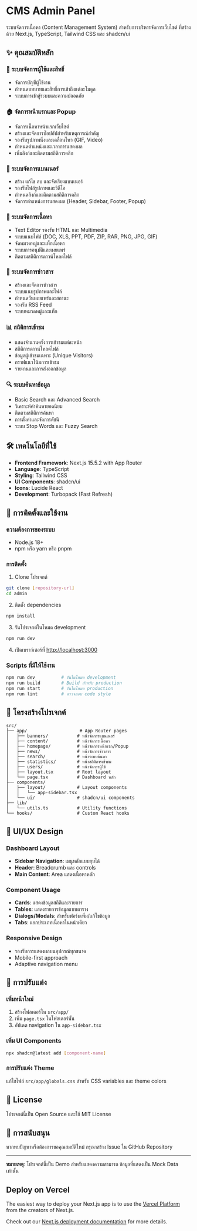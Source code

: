 # CMS Admin Panel

ระบบจัดการเนื้อหา (Content Management System) สำหรับการบริหารจัดการเว็บไซต์ ที่สร้างด้วย Next.js, TypeScript, Tailwind CSS และ shadcn/ui

## ✨ คุณสมบัติหลัก

### 🔐 ระบบจัดการผู้ใช้และสิทธิ์
- จัดการบัญชีผู้ใช้งาน
- กำหนดบทบาทและสิทธิ์การเข้าถึงแต่ละโมดูล
- ระบบการเข้าสู่ระบบและความปลอดภัย

### 🏠 จัดการหน้าแรกและ Popup
- จัดการเนื้อหาหน้าแรกเว็บไซต์
- สร้างและจัดการป๊อปอัปสำหรับเหตุการณ์สำคัญ
- รองรับรูปภาพนิ่งและเคลื่อนไหว (GIF, Video)
- กำหนดตำแหน่งและเวลาการแสดงผล
- เพิ่มลิงก์และติดตามสถิติการคลิก

### 🎯 ระบบจัดการแบนเนอร์
- สร้าง แก้ไข ลบ และจัดเรียงแบนเนอร์
- รองรับไฟล์รูปภาพและวิดีโอ
- กำหนดลิงก์และติดตามสถิติการคลิก
- จัดการตำแหน่งการแสดงผล (Header, Sidebar, Footer, Popup)

### 📝 ระบบจัดการเนื้อหา
- Text Editor รองรับ HTML และ Multimedia
- ระบบแนบไฟล์ (DOC, XLS, PPT, PDF, ZIP, RAR, PNG, JPG, GIF)
- จัดหมวดหมู่และแท็กเนื้อหา
- ระบบการอนุมัติและเผยแพร่
- ติดตามสถิติการดาวน์โหลดไฟล์

### 📰 ระบบจัดการข่าวสาร
- สร้างและจัดการข่าวสาร
- ระบบแนบรูปภาพและไฟล์
- กำหนดวันเผยแพร่และสถานะ
- รองรับ RSS Feed
- ระบบหมวดหมู่และแท็ก

### 📊 สถิติการเข้าชม
- แสดงจำนวนครั้งการเข้าชมแต่ละหน้า
- สถิติการดาวน์โหลดไฟล์
- ข้อมูลผู้เข้าชมเฉพาะ (Unique Visitors)
- กราฟแนวโน้มการเข้าชม
- รายงานและการส่งออกข้อมูล

### 🔍 ระบบค้นหาข้อมูล
- Basic Search และ Advanced Search
- วิเคราะห์คำค้นหายอดนิยม
- ติดตามสถิติการค้นหา
- การตั้งค่าและจัดการดัชนี
- ระบบ Stop Words และ Fuzzy Search

## 🛠️ เทคโนโลยีที่ใช้

- **Frontend Framework**: Next.js 15.5.2 with App Router
- **Language**: TypeScript
- **Styling**: Tailwind CSS
- **UI Components**: shadcn/ui
- **Icons**: Lucide React
- **Development**: Turbopack (Fast Refresh)

## 🚀 การติดตั้งและใช้งาน

### ความต้องการของระบบ
- Node.js 18+ 
- npm หรือ yarn หรือ pnpm

### การติดตั้ง

1. Clone โปรเจกต์
```bash
git clone [repository-url]
cd admin
```

2. ติดตั้ง dependencies
```bash
npm install
```

3. รันโปรเจกต์ในโหมด development
```bash
npm run dev
```

4. เปิดเบราว์เซอร์ที่ [http://localhost:3000](http://localhost:3000)

### Scripts ที่มีให้ใช้งาน

```bash
npm run dev          # รันในโหมด development
npm run build        # Build สำหรับ production
npm run start        # รันในโหมด production
npm run lint         # ตรวจสอบ code style
```

## 📁 โครงสร้างโปรเจกต์

```
src/
├── app/                    # App Router pages
│   ├── banners/           # หน้าจัดการแบนเนอร์
│   ├── content/           # หน้าจัดการเนื้อหา
│   ├── homepage/          # หน้าจัดการหน้าแรก/Popup
│   ├── news/              # หน้าจัดการข่าวสาร
│   ├── search/            # หน้าระบบค้นหา
│   ├── statistics/        # หน้าสถิติการเข้าชม
│   ├── users/             # หน้าจัดการผู้ใช้
│   ├── layout.tsx         # Root layout
│   └── page.tsx           # Dashboard หลัก
├── components/
│   ├── layout/            # Layout components
│   │   └── app-sidebar.tsx
│   └── ui/                # shadcn/ui components
├── lib/
│   └── utils.ts           # Utility functions
└── hooks/                 # Custom React hooks
```

## 🎨 UI/UX Design

### Dashboard Layout
- **Sidebar Navigation**: เมนูหลักแบบยุบได้
- **Header**: Breadcrumb และ controls
- **Main Content**: Area แสดงเนื้อหาหลัก

### Component Usage
- **Cards**: แสดงข้อมูลสถิติและรายการ
- **Tables**: แสดงรายการข้อมูลแบบตาราง
- **Dialogs/Modals**: สำหรับฟอร์มเพิ่ม/แก้ไขข้อมูล
- **Tabs**: แยกประเภทเนื้อหาในหน้าเดียว

### Responsive Design
- รองรับการแสดงผลบนอุปกรณ์ทุกขนาด
- Mobile-first approach
- Adaptive navigation menu

## 🔧 การปรับแต่ง

### เพิ่มหน้าใหม่
1. สร้างโฟลเดอร์ใน `src/app/`
2. เพิ่ม `page.tsx` ในโฟลเดอร์นั้น
3. อัปเดต navigation ใน `app-sidebar.tsx`

### เพิ่ม UI Components
```bash
npx shadcn@latest add [component-name]
```

### การปรับแต่ง Theme
แก้ไขไฟล์ `src/app/globals.css` สำหรับ CSS variables และ theme colors

## 📄 License

โปรเจกต์นี้เป็น Open Source และใช้ MIT License

## 🤝 การสนับสนุน

หากพบปัญหาหรือต้องการขอคุณสมบัติใหม่ กรุณาสร้าง Issue ใน GitHub Repository

---

**หมายเหตุ**: โปรเจกต์นี้เป็น Demo สำหรับแสดงความสามารถ ข้อมูลที่แสดงเป็น Mock Data เท่านั้น

## Deploy on Vercel

The easiest way to deploy your Next.js app is to use the [Vercel Platform](https://vercel.com/new?utm_medium=default-template&filter=next.js&utm_source=create-next-app&utm_campaign=create-next-app-readme) from the creators of Next.js.

Check out our [Next.js deployment documentation](https://nextjs.org/docs/app/building-your-application/deploying) for more details.
